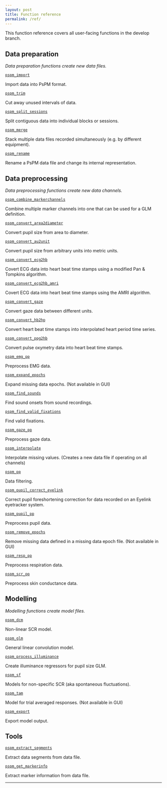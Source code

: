```yaml
---
layout: post
title: Function reference
permalink: /ref/
---
```


This function reference covers all user-facing functions in the develop branch.

## Data preparation

*Data preparation functions create new data files.*

[`pspm_import`](pspm_import)
   
Import data into PsPM format.

[`pspm_trim`](pspm_trim)
   
Cut away unused intervals of data.

[`pspm_split_sessions`](pspm_split_sessions)

Split contiguous data into individual blocks or sessions.

[`pspm_merge`](pspm_merge)

Stack multiple data files recorded simultaneously (e.g. by different equipment).

[`pspm_rename`](pspm_rename)

Rename a PsPM data file and change its internal representation.

## Data preprocessing

*Data preprocessing functions create new data channels.*

[`pspm_combine_markerchannels`](pspm_combine_markerchannels)

Combine multiple marker channels into one that can be used for a GLM definition.

[`pspm_convert_area2diameter`](pspm_convert_area2diameter)

Convert pupil size from area to diameter.

[`pspm_convert_au2unit`](pspm_convert_au2unit)

Convert pupil size from arbitrary units into metric units.

[`pspm_convert_ecg2hb`](pspm_convert_ecg2hb)

Covert ECG data into heart beat time stamps using a modified Pan & Tompkins algorithm.

[`pspm_convert_ecg2hb_amri`](pspm_convert_ecg2hb_amri)

Covert ECG data into heart beat time stamps using the AMRI algorithm.

[`pspm_convert_gaze`](pspm_convert_gaze)

Convert gaze data between different units.

[`pspm_convert_hb2hp`](pspm_convert_hb2hp)

Convert heart beat time stamps into interpolated heart period time series.

[`pspm_convert_ppg2hb`](pspm_convert_ppg2hb)

Convert pulse oxymetry data into heart beat time stamps.

[`pspm_emg_pp`](pspm_emg_pp)

Preprocess EMG data.

[`pspm_expand_epochs`](pspm_expand_epochs) 

Expand missing data epochs. (Not available in GUI)

[`pspm_find_sounds`](pspm_find_sounds)

Find sound onsets from sound recordings.

[`pspm_find_valid_fixations`](pspm_find_valid_fixations)

Find valid fixations.

[`pspm_gaze_pp`](pspm_gaze_pp)

Preprocess gaze data.

[`pspm_interpolate`](pspm_interpolate) 

Interpolate missing values. (Creates a new data file if operating on all channels)

[`pspm_pp`](pspm_pp)

Data filtering.

[`pspm_pupil_correct_eyelink`](pspm_pupil_correct_eyelink)

Correct pupil foreshortening correction for data recorded on an Eyelink eyetracker system.

[`pspm_pupil_pp`](pspm_pupil_pp)

Preprocess pupil data.

[`pspm_remove_epochs`](pspm_remove_epochs) 

Remove missing data defined in a missing data epoch file. (Not available in GUI)

[`pspm_resp_pp`](pspm_resp_pp)

Preprocess respiration data.

[`pspm_scr_pp`](pspm_scr_pp)

Preprocess skin conductance data.

## Modelling 

*Modelling functions create model files.*

[`pspm_dcm`](pspm_dcm)

Non-linear SCR model.

[`pspm_glm`](pspm_glm)

General linear convolution model.

[`pspm_process_illuminance`](pspm_process_illuminance)

Create illuminance regressors for pupil size GLM.

[`pspm_sf`](pspm_sf)

Models for non-specific SCR (aka spontaneous fluctuations).

[`pspm_tam`](pspm_tam) 

Model for trial averaged responses. (Not available in GUI)

[`pspm_export`](pspm_exp)

Export model output.

## Tools
[`pspm_extract_segments`](pspm_extract_segments)

Extract data segments from data file.

[`pspm_get_markerinfo`](pspm_get_markerinfo)

Extract marker information from data file.

---